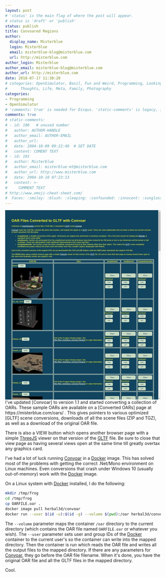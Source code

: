 ```yaml
---
layout: post
# 'status' is the main flag of where the post will appear.
# status is 'draft' or 'publish'
status: publish
title: Convoared Regions
author:
  display_name: Misterblue
  login: Misterblue
  email: misterblue-blog@misterblue.com
  url: http://misterblue.com
author_login: Misterblue
author_email: misterblue-blog@misterblue.com
author_url: http://misterblue.com
date: 2018-07-17 11:30:20
# categories: OpenSimulator, Basil, Fun and Weird, Programming, LookingGlass, Travel
#      Thoughts, Life, Meta, Family, Photography
categories:
- Programming
- OpenSimulator
# 'comments: true' is needed for Disqus. 'static-comments' is legacy, imbedded comments.
comments: true
# static-comments:
# - id: 100   # unused number
#   author: AUTHOR-HANDLE
#   author_email: AUTHOR-EMAIL
#   author_url:
#   date: 2004-10-09 09:22:40  # SET DATE
#   content: COMENT TEXT
# - id: 101
#   author: Misterblue
#   author_email: misterblue-mt@misterblue.com
#   author_url: http://www.misterblue.com
#   date: 2004-10-10 07:23:13
#   content: >-
#     COMMENT TEXT
# http://www.emoji-cheat-sheet.com/
#  Faces: :smiley: :blush: :sleeping: :confounded: :innocent: :sunglasses: :sleepy:
---
```

<a href="https://misterblue.com/oars/">
<img style="float:right;width:200" src="images/20180717-convoared.jpg"/>
</a>
I've updated [Convoar] to version 1.1 and started converting a collection of
OARs.
These sample OARs are available on a [Converted OARs] page at
https://misterblue.com/oars/ .
This gives pointers to various optimized [GLTF] scene conversions,
downloads of all the scene files (ZIP and TGZ),
as well as a download of the original OAR file.

There is also a VIEW button which opens another browser page with a simple
[ThreeJS] viewer on that version of the [GLTF] file.
Be sure to close that view page as having several views open at the
same time till greatly overtax any graphics card.

I've had a lot of luck running [Convoar] in a [Docker] image. This has solved most
of the problems with getting the correct .Net/Mono environment on Linux machines.
Even conversions that crash under Windows 10 (usually out-of-memory) work with
the [Docker] image.

On a Linux system with [Docker] installed, I do the following:

```bash
mkdir /tmp/frog
cd /tmp/frog
cp OARFILE.oar .
docker image pull herbal3d/convoar
docker run --user $(id -u):$(id -g) --volume $(pwd):/oar herbal3d/convoar OARFILE.oar
```

The `--volume` parameter maps the container `/oar` directory to the current directory
(which contains the OAR file named `OARFILE.oar` or whatever you wish).
The `--user` parameter sets user and group IDs of the [Docker] container to the current
user's so the container can write into the mapped directory.
Then the container is run which reads the OAR file and writes all the output files
to the mapped directory.
If there are any parameters for [Convoar], they go before the OAR file filename.
When it's done, you have the original OAR file and all the GLTF files in the
mapped directory.

Cool.

[ThreeJS]: https://threejs.org/
[Docker]: https://docker.org/
[Convoar]: https://github.com/Misterblue/convoar
[GLTF]: https://www.khronos.org/gltf/
[Converted OARs]: http://misterblue.com/oars/

